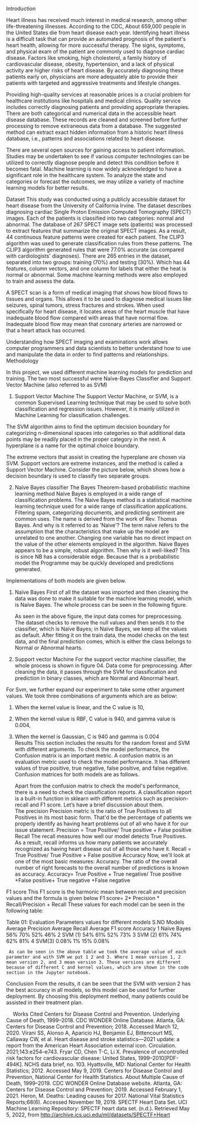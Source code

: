 Introduction

Heart illness has received much interest in medical research, among other life-threatening illnesses. According to the CDC,  About 659,000 people in the United States die from heart disease each year. Identifying heart illness is a difficult task that can provide an automated prognosis of the patient's heart health, allowing for more successful therapy. The signs, symptoms, and physical exam of the patient are commonly used to diagnose cardiac disease. Factors like smoking, high cholesterol, a family history of cardiovascular disease, obesity, hypertension, and a lack of physical activity are higher risks of heart disease. By accurately diagnosing these patients early on, physicians are more adequately able to provide their patients with targeted and aggressive treatments and lifestyle changes.

Providing high-quality services at reasonable prices is a crucial problem for healthcare institutions like hospitals and medical clinics. Quality service includes correctly diagnosing patients and providing appropriate therapies. There are both categorical and numerical data in the accessible heart disease database. These records are cleaned and screened before further processing to remove extraneous data from a database.  The suggested method can extract exact hidden information from a historic heart illness database, i.e., patterns and associations related to heart disease.

There are several open sources for gaining access to patient information. Studies may be undertaken to see if various computer technologies can be utilized to correctly diagnose people and detect this condition before it becomes fatal. Machine learning is now widely acknowledged to have a significant role in the healthcare system. To analyze the state and categories or forecast the outcomes, we may utilize a variety of machine learning models for better results.

Dataset
This study was conducted using a publicly accessible dataset for heart disease from the University of California Irvine. The dataset describes diagnosing cardiac Single Proton Emission Computed Tomography (SPECT) images. Each of the patients is classified into two categories: normal and abnormal. The database of 267 SPECT image sets (patients) was processed to extract features that summarize the original SPECT images. As a result, 44 continuous feature patterns were created for each patient. The CLIP3 algorithm was used to generate classification rules from these patterns. The CLIP3 algorithm generated rules that were 77.0% accurate (as compared with cardiologists' diagnoses). There are 265 entries in the dataset, separated into two groups: training (70%) and testing (30%). Which has 44 features, column vectors, and one column for labels that either the heat is normal or abnormal. Some machine learning methods were also employed to train and assess the data.

A SPECT scan is a form of medical imaging that shows how blood flows to tissues and organs. This allows it to be used to diagnose medical issues like seizures, spinal tumors, stress fractures and strokes. When used specifically for heart disease, it locates areas of the heart muscle that have inadequate blood flow compared with areas that have normal flow. Inadequate blood flow may mean that coronary arteries are narrowed or that a heart attack has occurred. 
 
Understanding how SPECT imaging and examinations work allows computer programmers and data scientists to better understand how to use and manipulate the data in order to find patterns and relationships.
Methodology

In this project, we used different machine learning models for prediction and training. The two most successful were Naive-Bayes Classifier and Support Vector Machine (also referred to as SVM)
1)	Support Vector Machine
The Support Vector Machine, or SVM, is a common Supervised Learning technique that may be used to solve both classification and regression issues. However, it is mainly utilized in Machine Learning for classification challenges.

The SVM algorithm aims to find the optimum decision boundary for categorizing n-dimensional spaces into categories so that additional data points may be readily placed in the proper category in the next. A hyperplane is a name for the optimal choice boundary.

The extreme vectors that assist in creating the hyperplane are chosen via SVM. Support vectors are extreme instances, and the method is called a Support Vector Machine. Consider the picture below, which shows how a decision boundary is used to classify two separate groups.
 

2)	Naïve Bayes classifier
The Bayes Theorem-based probabilistic machine learning method Naive Bayes is employed in a wide range of classification problems. The Naive Bayes method is a statistical machine learning technique used for a wide range of classification applications. Filtering spam, categorizing documents, and predicting sentiment are common uses. The name is derived from the work of Rev. Thomas Bayes. And why is it referred to as 'Naive'? The term naïve refers to the assumption that the characteristics that make up the model are unrelated to one another. Changing one variable has no direct impact on the value of the other elements employed in the algorithm. Naive Bayes appears to be a simple, robust algorithm. Then why is it well-liked? This is since NB has a considerable edge. Because that is a probabilistic model the Programme may be quickly developed and predictions generated. 
 

Implementations of both models are given below.
1)	Naïve Bayes 
First of all the dataset was imported and then cleaning the data was done to make it suitable for the machine learning model, which is Naïve Bayes. The whole process can be seen in the following figure.


     As seen in the above figure, the input data comes for preprocessing. The dataset checks to remove the null values and then sends it to the classifier, which is Naïve Bayes; in Naïve Bayes, we keep all the values as default. After fitting it on the train data, the model checks on the test data, and the final prediction comes, which is either the class belongs to Normal or Abnormal hearts.
2)	Support vector Machine
     For the support vector machine classifier, the whole process is shown in figure 04. Data come for preprocessing. After cleaning the data, it passes through the SVM for classification and prediction in binary classes, which are Normal and Abnormal heart.
 
   
 For Svm, we further expand our experiment to take some other argument values. We took three combinations of arguments which are as below:
1)	When the kernel value is linear, and the C value is 10,
2)	When the kernel value is RBF, C value is 940, and gamma value is 0.004,
3)	When the kernel is Gaussian, C is 940 and gamma is    0.004  
Results
     This section includes the results for the random forest and SVM with different arguments. To check the model performance, the Confusion matrix is an important metric. A confusion matrix is an evaluation metric used to check the model performance. It has different values of true positive, true negative, false positive, and false negative. Confusion matrices for both models are as follows.
                        
     Apart from the confusion matrix to check the model's performance, there is a need to check the classification reports. A classification report is a built-in function in sklearn with different metrics such as precision-recall and F1 score. Let’s have a brief discussion about them.  
The precision
     Precision metric is the ratio of True Positives to all Positives in its most basic form. That'd be the percentage of patients we properly identify as having heart problems out of all who have it for our issue statement.
Precision = True Positive/ True positive + False positive
Recall
     The recall measures how well our model detects True Positives. As a result, recall informs us how many patients we accurately recognized as having heart disease out of all those who have it.
Recall = True Positive/ True Positive + False positive
Accuracy
     Now, we'll look at one of the most basic measures: Accuracy. The ratio of the overall number of right forecasts to the overall number of predictions is known as accuracy.
Accuracy= True Positive + True negative/ True positive +False positive+ True negative +False negative 
 
F1 score
     This F1 score is the harmonic mean between recall and precision values and the formula is given below
F1 score= 2* Precision * Recall/Precision + Recall
These values for each model can be seen in the following table:

Table 01: Evaluation Parameters values for different models
S.NO	Models 	Average Precision 	Average Recall 	Average 
F1 score 	Accuracy 
1	Naïve Bayes	56%	70%	52%	46%
2	SVM (1)	54%	61%	52%	73%
3	SVM (2)	61%	74%	62%	81%
4	SVM(3)	0.08%	1%	15%	0.08%

 
     As can be seen in the above table we took the average value of each parameter and with SVM we put 1 2 and 3. Where 1 mean version 1, 2 mean version 2, and 3 mean version 3. These versions are different because of different C and kernel values, which are shown in the code section in the Jupyter notebook.  

Conclusion
     From the results, it can be seen that the SVM with version 2 has the best accuracy in all models, so this model can be used for further deployment. By choosing this deployment method, many patients could be assisted in their treatment plan. 
 



 
Works Cited
Centers for Disease Control and Prevention. Underlying Cause of Death, 1999–2018. CDC WONDER Online Database. Atlanta, GA: Centers for Disease Control and Prevention; 2018. Accessed March 12, 2020.
Virani SS, Alonso A, Aparicio HJ, Benjamin EJ, Bittencourt MS, Callaway CW, et al. Heart disease and stroke statistics—2021 update: a report from the American Heart Association
external icon. Circulation. 2021;143:e254–e743.
Fryar CD, Chen T-C, Li X. Prevalence of uncontrolled risk factors for cardiovascular disease: United States, 1999–2010[PDF-494K]. NCHS data brief, no. 103. Hyattsville, MD: National Center for Health Statistics; 2012. Accessed May 9, 2019.
Centers for Disease Control and Prevention, National Center for Health Statistics. About Multiple Cause of Death, 1999–2019. CDC WONDER Online Database website. Atlanta, GA: Centers for Disease Control and Prevention; 2019. Accessed February 1, 2021.
Heron, M. Deaths: Leading causes for 2017. National Vital Statistics Reports;68(6). Accessed November 19, 2019.
 SPECTF Heart Data Set. UCI Machine Learning Repository: SPECTF heart data set. (n.d.). Retrieved May 5, 2022, from http://archive.ics.uci.edu/ml/datasets/SPECTF+Heart 


